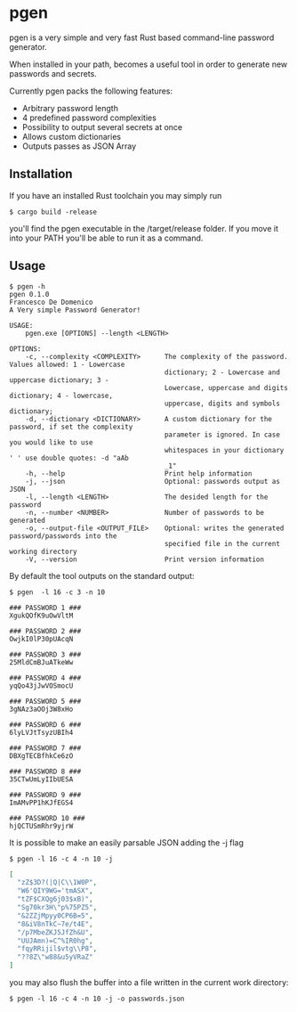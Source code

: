 # pgen
pgen is a very simple and very fast Rust based command-line password generator.

When installed in your path, becomes a useful tool in order to generate new passwords and secrets.

Currently pgen packs the following features:

*   Arbitrary password length
*   4 predefined password complexities
*   Possibility to output several secrets at once
*   Allows custom dictionaries
*   Outputs passes as JSON Array

## Installation

If you have an installed Rust toolchain you may simply run 

```shell
$ cargo build -release
```

you'll find the pgen executable in the /target/release folder. If you move it into your PATH you'll be able to run it as a command.

## Usage

```shell
$ pgen -h
pgen 0.1.0
Francesco De Domenico
A Very simple Password Generator!

USAGE:
    pgen.exe [OPTIONS] --length <LENGTH>

OPTIONS:
    -c, --complexity <COMPLEXITY>      The complexity of the password. Values allowed: 1 - Lowercase
                                       dictionary; 2 - Lowercase and uppercase dictionary; 3 -
                                       Lowercase, uppercase and digits dictionary; 4 - lowercase,
                                       uppercase, digits and symbols dictionary;
    -d, --dictionary <DICTIONARY>      A custom dictionary for the password, if set the complexity
                                       parameter is ignored. In case you would like to use
                                       whitespaces in your dictionary ' ' use double quotes: -d "aAb
                                       _1"
    -h, --help                         Print help information
    -j, --json                         Optional: passwords output as JSON
    -l, --length <LENGTH>              The desided length for the password
    -n, --number <NUMBER>              Number of passwords to be generated
    -o, --output-file <OUTPUT_FILE>    Optional: writes the generated password/passwords into the
                                       specified file in the current working directory
    -V, --version                      Print version information
```
By default the tool outputs on the standard output:
```shell
$ pgen  -l 16 -c 3 -n 10
```
```shell
### PASSWORD 1 ###
XgukQOfK9uOwVltM

### PASSWORD 2 ###
OwjkI0lP30pUAcqN

### PASSWORD 3 ###
25MldCmBJuATkeWw

### PASSWORD 4 ###
yqQo43jJwVOSmocU

### PASSWORD 5 ###
3gNAz3aOOj3W8xHo

### PASSWORD 6 ###
6lyLVJtTsyzUBIh4

### PASSWORD 7 ###
DBXgTECBfhkCe6zO

### PASSWORD 8 ###
35CTwUmLyIIbUESA

### PASSWORD 9 ###
ImAMvPP1hKJfEGS4

### PASSWORD 10 ###
hjQCTUSmRhr9yjrW
```
It is possible to make an easily parsable JSON adding the -j flag

```shell
$ pgen -l 16 -c 4 -n 10 -j
```
```json
[
  "zZ$3D?(|Q|C\\1W0P",
  "W6'QIY9WG='tmASX",
  "tZF$CXQg6j03$xB)",
  "Sg70kr3H\"p%75PZ5",
  "&2ZZjMpyy0CP6B=5",
  "8&iV8nTkC~7e/t4E",
  "/p7MbeZKJ5JfZh&U",
  "UUJAmn)=C^%IR0hg",
  "fqyRRijil$vtg\\P8",
  "??8Z\"w88&u5yVRaZ"
]
```
you may also flush the buffer into a file written in the current work directory:
```shell
$ pgen -l 16 -c 4 -n 10 -j -o passwords.json
```

